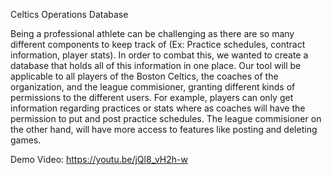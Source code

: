 Celtics Operations Database

Being a professional athlete can be challenging as there are so many different components to keep track of (Ex: Practice schedules, contract information, player stats). In order to combat this, we wanted to create a database that holds all of this information in one place. Our tool will be applicable to all players of the Boston Celtics, the coaches of the organization, and the league commisioner, granting different kinds of permissions to the different users. For example, players can only get information regarding practices or stats where as coaches will have the permission to put and post practice schedules. The league commisioner on the other hand, will have more access to features like posting and deleting games.

Demo Video: https://youtu.be/jQl8_vH2h-w




